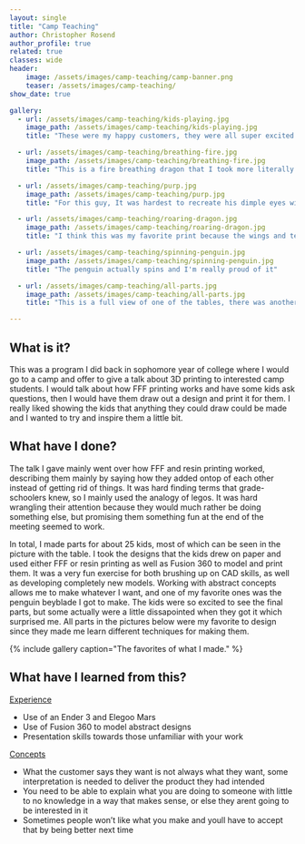 ```yaml
---
layout: single
title: "Camp Teaching"
author: Christopher Rosend
author_profile: true
related: true
classes: wide
header: 
    image: /assets/images/camp-teaching/camp-banner.png
    teaser: /assets/images/camp-teaching/
show_date: true 

gallery:
  - url: /assets/images/camp-teaching/kids-playing.jpg
    image_path: /assets/images/camp-teaching/kids-playing.jpg
    title: "These were my happy customers, they were all super excited to see their drawings come to life"

  - url: /assets/images/camp-teaching/breathing-fire.jpg
    image_path: /assets/images/camp-teaching/breathing-fire.jpg
    title: "This is a fire breathing dragon that I took more literally in the 2D direction"

  - url: /assets/images/camp-teaching/purp.jpg
    image_path: /assets/images/camp-teaching/purp.jpg
    title: "For this guy, It was hardest to recreate his dimple eyes without painting"

  - url: /assets/images/camp-teaching/roaring-dragon.jpg
    image_path: /assets/images/camp-teaching/roaring-dragon.jpg
    title: "I think this was my favorite print because the wings and teeth came out very well"

  - url: /assets/images/camp-teaching/spinning-penguin.jpg
    image_path: /assets/images/camp-teaching/spinning-penguin.jpg
    title: "The penguin actually spins and I'm really proud of it"

  - url: /assets/images/camp-teaching/all-parts.jpg
    image_path: /assets/images/camp-teaching/all-parts.jpg
    title: "This is a full view of one of the tables, there was another one full of more prints"

---
```


## What is it?

This was a program I did back in sophomore year of college where I would go to a camp and offer to give a talk about 3D printing to interested camp students. I would talk about how FFF printing works and have some kids ask questions, then I would have them draw out a design and print it for them. I really liked showing the kids that anything they could draw could be made and I wanted to try and inspire them a little bit.

## What have I done?

The talk I gave mainly went over how FFF and resin printing worked, describing them mainly by saying how they added ontop of each other instead of getting rid of things. It was hard finding terms that grade-schoolers knew, so I mainly used the analogy of legos. It was hard wrangling their attention because they would much rather be doing something else, but promising them something fun at the end of the meeting seemed to work.

In total, I made parts for about 25 kids, most of which can be seen in the picture with the table. I took the designs that the kids drew on paper and used either FFF or resin printing as well as Fusion 360 to model and print them. It was a very fun exercise for both brushing up on CAD skills, as well as developing completely new models. Working with abstract concepts allows me to make whatever I want, and one of my favorite ones was the penguin beyblade I got to make. The kids were so excited to see the final parts, but some actually were a little dissapointed when they got it which surprised me. All parts in the pictures below were my favorite to design since they made me learn different techniques for making them.

{% include gallery caption="The favorites of what I made." %}

## What have I learned from this?

<ins>Experience</ins>

* Use of an Ender 3 and Elegoo Mars
* Use of Fusion 360 to model abstract designs
* Presentation skills towards those unfamiliar with your work

<ins>Concepts</ins>

* What the customer says they want is not always what they want, some interpretation is needed to deliver the product they had intended
* You need to be able to explain what you are doing to someone with little to no knowledge in a way that makes sense, or else they arent going to be interested in it
* Sometimes people won’t like what you make and youll have to accept that by being better next time
